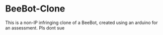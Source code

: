 # BeeBot-Clone
This is a non-IP infringing clone of a BeeBot, created using an arduino for an assessment.
Pls dont sue
